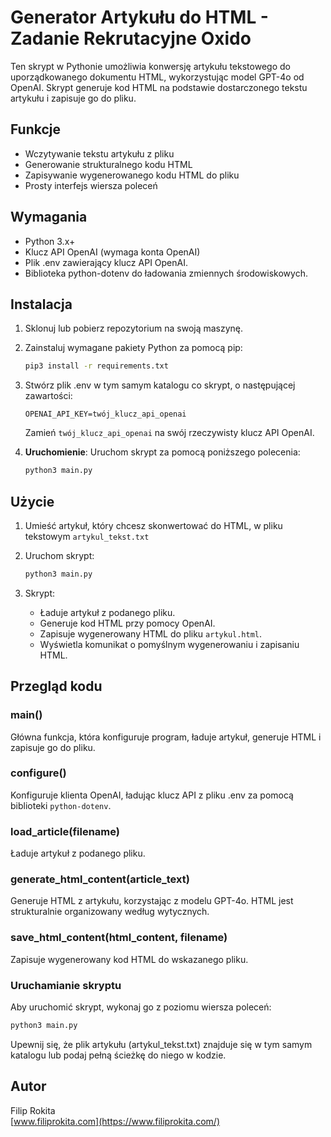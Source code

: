 # Generator Artykułu do HTML - Zadanie Rekrutacyjne Oxido

Ten skrypt w Pythonie umożliwia konwersję artykułu tekstowego do uporządkowanego dokumentu HTML, wykorzystując model GPT-4o od OpenAI. Skrypt generuje kod HTML na podstawie dostarczonego tekstu artykułu i zapisuje go do pliku.

## Funkcje

- Wczytywanie tekstu artykułu z pliku
- Generowanie strukturalnego kodu HTML
- Zapisywanie wygenerowanego kodu HTML do pliku
- Prosty interfejs wiersza poleceń

## Wymagania

- Python 3.x+
- Klucz API OpenAI (wymaga konta OpenAI)
- Plik .env zawierający klucz API OpenAI.
- Biblioteka python-dotenv do ładowania zmiennych środowiskowych.

## Instalacja

1. Sklonuj lub pobierz repozytorium na swoją maszynę.

2. Zainstaluj wymagane pakiety Python za pomocą pip:

   ```bash
   pip3 install -r requirements.txt
   ```

3. Stwórz plik .env w tym samym katalogu co skrypt, o następującej zawartości:

   ```
   OPENAI_API_KEY=twój_klucz_api_openai
   ```

   Zamień `twój_klucz_api_openai` na swój rzeczywisty klucz API OpenAI.

4. **Uruchomienie**: Uruchom skrypt za pomocą poniższego polecenia:

   ```bash
   python3 main.py
   ```

## Użycie

1. Umieść artykuł, który chcesz skonwertować do HTML, w pliku tekstowym `artykul_tekst.txt`
2. Uruchom skrypt:

   ```bash
   python3 main.py
   ```

3. Skrypt:
   - Ładuje artykuł z podanego pliku.
   - Generuje kod HTML przy pomocy OpenAI.
   - Zapisuje wygenerowany HTML do pliku `artykul.html`.
   - Wyświetla komunikat o pomyślnym wygenerowaniu i zapisaniu HTML.

## Przegląd kodu

### main()

Główna funkcja, która konfiguruje program, ładuje artykuł, generuje HTML i zapisuje go do pliku.

### configure()

Konfiguruje klienta OpenAI, ładując klucz API z pliku .env za pomocą biblioteki `python-dotenv`.

### load_article(filename)

Ładuje artykuł z podanego pliku.

### generate_html_content(article_text)

Generuje HTML z artykułu, korzystając z modelu GPT-4o. HTML jest strukturalnie organizowany według wytycznych.

### save_html_content(html_content, filename)

Zapisuje wygenerowany kod HTML do wskazanego pliku.

### Uruchamianie skryptu

Aby uruchomić skrypt, wykonaj go z poziomu wiersza poleceń:

```bash
python3 main.py
```

Upewnij się, że plik artykułu (artykul_tekst.txt) znajduje się w tym samym katalogu lub podaj pełną ścieżkę do niego w kodzie.

## Autor
Filip Rokita  
[www.filiprokita.com](https://www.filiprokita.com/)